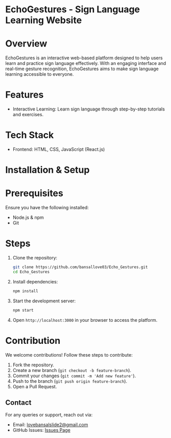 # EchoGestures - Sign Language Learning Website

# Overview
EchoGestures is an interactive web-based platform designed to help users learn and practice sign language effectively. With an engaging interface and real-time gesture recognition, EchoGestures aims to make sign language learning accessible to everyone.

# Features
- Interactive Learning: Learn sign language through step-by-step tutorials and exercises.

# Tech Stack
- Frontend: HTML, CSS, JavaScript (React.js)

# Installation & Setup
# Prerequisites
Ensure you have the following installed:
- Node.js & npm
- Git

# Steps
1. Clone the repository:
   ```sh
   git clone https://github.com/bansallove03/Echo_Gestures.git
   cd Echo_Gestures
   ```
2. Install dependencies:
   ```sh
   npm install
   ```
3. Start the development server:
   ```sh
   npm start
   ```
4. Open `http://localhost:3000` in your browser to access the platform.

# Contribution
We welcome contributions! Follow these steps to contribute:
1. Fork the repository.
2. Create a new branch (`git checkout -b feature-branch`).
3. Commit your changes (`git commit -m 'Add new feature'`).
4. Push to the branch (`git push origin feature-branch`).
5. Open a Pull Request.


## Contact
For any queries or support, reach out via:
- Email: lovebansalslide2@gmail.com
- GitHub Issues: [Issues Page](https://github.com/yourusername/echogestures/issues)

